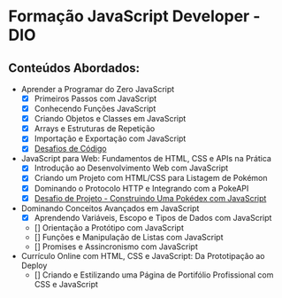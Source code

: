 # Formação JavaScript Developer - DIO

## Conteúdos Abordados:
- Aprender a Programar do Zero JavaScript
    - [x] Primeiros Passos com JavaScript
    - [x] Conhecendo Funções JavaScript
    - [x] Criando Objetos e Classes em JavaScript
    - [x] Arrays e Estruturas de Repetição
    - [x] Importação e Exportação com JavaScript
    - [x] [Desafios de Código](https://github.com/KayllaneGPina/Formacao-JavaScript/tree/main/desafios-codigos)
- JavaScript para Web: Fundamentos de HTML, CSS e APIs na Prática
    - [x] Introdução ao Desenvolvimento Web com JavaScript
    - [x] Criando um Projeto com HTML/CSS para Listagem de Pokémon
    - [x] Dominando o Protocolo HTTP e Integrando com a PokeAPI
    - [x] [Desafio de Projeto - Construindo Uma Pokédex com JavaScript](https://github.com/KayllaneGPina/Formacao-JavaScript/tree/main/desafios-projetos)
- Dominando Conceitos Avançados em JavaScript
    - [x] Aprendendo Variáveis, Escopo e Tipos de Dados com JavaScript
    - [] Orientação a Protótipo com JavaScript
    - [] Funções e Manipulação de Listas com JavaScript
    - [] Promises e Assincronismo com JavaScript
- Currículo Online com HTML, CSS e JavaScript: Da Prototipação ao Deploy
    - [] Criando e Estilizando uma Página de Portifólio Profissional com CSS e JavaScript